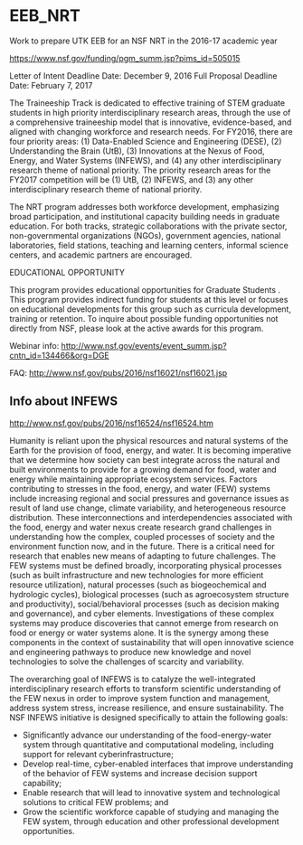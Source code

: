 # EEB_NRT
Work to prepare UTK EEB for an NSF NRT in the 2016-17 academic year

https://www.nsf.gov/funding/pgm_summ.jsp?pims_id=505015

Letter of Intent Deadline Date:  December 9, 2016
Full Proposal Deadline Date:  February 7, 2017

The Traineeship Track is dedicated to effective training of STEM graduate students in high priority interdisciplinary research areas, through the use of a comprehensive traineeship model that is innovative, evidence-based, and aligned with changing workforce and research needs. For FY2016, there are four priority areas: (1) Data-Enabled Science and Engineering (DESE), (2) Understanding the Brain (UtB), (3) Innovations at the Nexus of Food, Energy, and Water Systems (INFEWS), and (4) any other interdisciplinary research theme of national priority.  The priority research areas for the FY2017 competition will be (1) UtB, (2) INFEWS, and (3) any other interdisciplinary research theme of national priority.

The NRT program addresses both workforce development, emphasizing broad participation, and institutional capacity building needs in graduate education. For both tracks, strategic collaborations with the private sector, non-governmental organizations (NGOs), government agencies, national laboratories, field stations, teaching and learning centers, informal science centers, and academic partners are encouraged.

EDUCATIONAL OPPORTUNITY

This program provides educational opportunities for  Graduate Students . This program provides indirect funding for students at this level or focuses on educational developments for this group such as curricula development, training or retention. To inquire about possible funding opportunities not directly from NSF, please look at the active awards for this program.

Webinar info: http://www.nsf.gov/events/event_summ.jsp?cntn_id=134466&org=DGE

FAQ: http://www.nsf.gov/pubs/2016/nsf16021/nsf16021.jsp


## Info about INFEWS

http://www.nsf.gov/pubs/2016/nsf16524/nsf16524.htm

Humanity is reliant upon the physical resources and natural systems of the Earth for the provision of food, energy, and water. It is becoming imperative that we determine how society can best integrate across the natural and built environments to provide for a growing demand for food, water and energy while maintaining appropriate ecosystem services. Factors contributing to stresses in the food, energy, and water (FEW) systems include increasing regional and social pressures and governance issues as result of land use change, climate variability, and heterogeneous resource distribution. These interconnections and interdependencies associated with the food, energy and water nexus create research grand challenges in understanding how the complex, coupled processes of society and the environment function now, and in the future. There is a critical need for research that enables new means of adapting to future challenges. The FEW systems must be defined broadly, incorporating physical processes (such as built infrastructure and new technologies for more efficient resource utilization), natural processes (such as biogeochemical and hydrologic cycles), biological processes (such as agroecosystem structure and productivity), social/behavioral processes (such as decision making and governance), and cyber elements. Investigations of these complex systems may produce discoveries that cannot emerge from research on food or energy or water systems alone. It is the synergy among these components in the context of sustainability that will open innovative science and engineering pathways to produce new knowledge and novel technologies to solve the challenges of scarcity and variability.

The overarching goal of INFEWS is to catalyze the well-integrated interdisciplinary research efforts to transform scientific understanding of the FEW nexus in order to improve system function and management, address system stress, increase resilience, and ensure sustainability. The NSF INFEWS initiative is designed specifically to attain the following goals:

* Significantly advance our understanding of the food-energy-water system through quantitative and computational modeling, including support for relevant cyberinfrastructure;
* Develop real-time, cyber-enabled interfaces that improve understanding of the behavior of FEW systems and increase decision support capability;
* Enable research that will lead to innovative system and technological solutions to critical FEW problems; and
* Grow the scientific workforce capable of studying and managing the FEW system, through education and other professional development opportunities.
